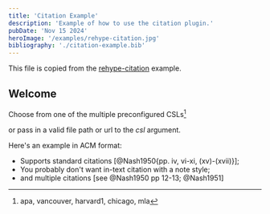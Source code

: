 ```yaml
---
title: 'Citation Example'
description: 'Example of how to use the citation plugin.'
pubDate: 'Nov 15 2024'
heroImage: '/examples/rehype-citation.jpg'
bibliography: './citation-example.bib'
---
```


This file is copied from the [rehype-citation](https://rehype-citation.netlify.app/) example.

## Welcome

Choose from one of the multiple preconfigured CSLs[^1]
[^1]: apa, vancouver, harvard1, chicago, mla

or pass in a valid file path or url to the _csl_ argument.

Here's an example in ACM format:

- Supports standard citations [@Nash1950{pp. iv, vi-xi, (xv)-(xvii)}];
- You probably don't want in-text citation with a note style;
- and multiple citations [see @Nash1950 pp 12-13; @Nash1951]
